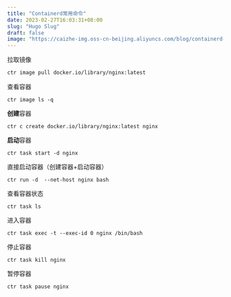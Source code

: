 ```yaml
---
title: "Containerd常用命令"
date: 2023-02-27T16:03:31+08:00
slug: "Hugo Slug"
draft: false
image: "https://caizhe-img.oss-cn-beijing.aliyuncs.com/blog/containerd-horizontal-color.png"
---
```


拉取镜像

```bash
ctr image pull docker.io/library/nginx:latest
```

查看容器

    ctr image ls -q

**创建**容器

    ctr c create docker.io/library/nginx:latest nginx

**启动**容器

    ctr task start -d nginx

直接启动容器（创建容器+启动容器）

    ctr run -d  --net-host nginx bash

查看容器状态

    ctr task ls

进入容器

    ctr task exec -t --exec-id 0 nginx /bin/bash

停止容器

    ctr task kill nginx

暂停容器

    ctr task pause nginx
